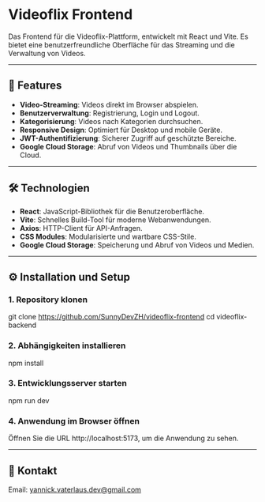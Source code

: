 # Videoflix Frontend

Das Frontend für die Videoflix-Plattform, entwickelt mit React und Vite. Es bietet eine benutzerfreundliche Oberfläche für das Streaming und die Verwaltung von Videos.

---

## 🚀 Features

- **Video-Streaming**: Videos direkt im Browser abspielen.
- **Benutzerverwaltung**: Registrierung, Login und Logout.
- **Kategorisierung**: Videos nach Kategorien durchsuchen.
- **Responsive Design**: Optimiert für Desktop und mobile Geräte.
- **JWT-Authentifizierung**: Sicherer Zugriff auf geschützte Bereiche.
- **Google Cloud Storage**: Abruf von Videos und Thumbnails über die Cloud.

---

## 🛠️ Technologien

- **React**: JavaScript-Bibliothek für die Benutzeroberfläche.
- **Vite**: Schnelles Build-Tool für moderne Webanwendungen.
- **Axios**: HTTP-Client für API-Anfragen.
- **CSS Modules**: Modularisierte und wartbare CSS-Stile.
- **Google Cloud Storage**: Speicherung und Abruf von Videos und Medien.

---

## ⚙️ Installation und Setup

### 1. Repository klonen
git clone https://github.com/SunnyDevZH/videoflix-frontend
cd videoflix-backend

### 2. Abhängigkeiten installieren
npm install

### 3. Entwicklungsserver starten
npm run dev

### 4. Anwendung im Browser öffnen
Öffnen Sie die URL http://localhost:5173, um die Anwendung zu sehen.

---

## 📧 Kontakt
Email: yannick.vaterlaus.dev@gmail.com

